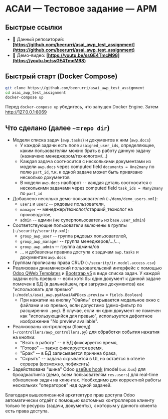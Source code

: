 # АСАИ — Тестовое задание — АРМ

## Быстрые ссылки

- 🔗 Данный репозиторий: **[https://github.com/beerurri/asai_awp_test_assignment](https://github.com/beerurri/asai_awp_test_assignment)**  
- 🎥 Демо-видео: **[https://youtu.be/ssGE4TmcM98](https://youtu.be/ssGE4TmcM98)**

## Быстрый старт (Docker Compose)

```bash
git clone https://github.com/beerurri/asai_awp_test_assignment
cd asai_awp_test_assignment
docker-compose up
```
Перед `docker-compose up` убедитесь, что запущен Docker Engine. Затем http://127.0.0.1:8069

## Что сделано (далее `~`=`repo dir`)
- Модели списка задач (`awp.tasks`) и документов к ним (`awp.docs`)
  - У каждой задачи есть поле `asaigned_user_ids`, определяющее, каким пользователям можно брать в работу данную задачу (назначено менеджером/технологом/...)
  - Каждая задача соотносится с несколькими документами из модели `awp.docs` через computed field `documents = One2many` по полю `part_id`, т.к. к одной задаче может быть привязано несколько документов
  - В модели `awp.docs` наоборот -- каждая деталь соотносится с несколькими задачами через computed field `task_ids = Many2many` по `part_id`
- Добавлено несолько демо-пользователей (`~/demo/demo_users.xml`):
  - `user1` и `user2` -- рядовые пользователи,
  - `manager` -- менеджер/технолог/старший_технолог на производстве,
  - `admin` -- админ (не суперпользователь из `base.user_admin`)
- Соответствующие пользователи включены в группы (`~/security/security.xml`):
  - `group_awp_user` -- группа рядовых пользователей,
  - `group_awp_manager` -- группа менеджеров/.../...,
  - `group_awp_admin` -- группа админа/ов
  - ... и добавлены правила доступа к задачам `awp.tasks` и документам `awp.docs`
- Группам прописаны права CRUD (`~/security/ir.model.access.csv`)
- Реализован динамический пользовательский интерфейс с помощью [Odoo QWeb Templates](https://www.odoo.com/documentation/18.0/developer/reference/frontend/qweb.html) и [Bootstrap v5](https://getbootstrap.com/docs/5.0/getting-started/introduction/) в виде списка задач. У каждой задачи есть превью -- если хотя бы один документ к данной задаче помечен в БД (в дальнейшем, при загрузке документов) как "использовать для превью" (`~/models/asai_awp.py#AsaiAWPDocs.preview` = `fields.Boolean`)
  - При нажатии на кнопку "Файлы" открывается модальное окно с файлами и их превью, если допустимо (демо-фильтр по расширению `.png`). В случае, если ни один документ не помечен как "использующийся для превью", используется дефолтное изображение "No preview available".
- Реализованы контроллеры (бэкенд) (`~/controllers/awp_controllers.py`) для обработки события нажатия на кнопки:
  - "Взять в работу" -- в БД фиксируется время,
  - "Готово" -- также фиксируется время,
  - "Брак" -- в БД записывается причина брака,
  - "Скрыть" -- задача скрывается в UI, но остаётся в ответе сервера (возможно, пофиксить)
- Задействована "шина" Odoo [useBus hook](https://www.odoo.com/documentation/18.0/developer/reference/frontend/hooks.html#usebus) (model `bus.bus`) для броадкастинга (демо, всем пользователям `res.users`) для real-time обновления задач на клиентах. Необходимо для корректной работы нескольких "операторов" над одной задачей.

Благодаря вышеописанной архитектуре прав доступа Odoo автоматически отдаёт с помощью кастомных контроллеров клиенту только те ресурсы (задачи, документы), к которым у данного клиента есть права доступа.
